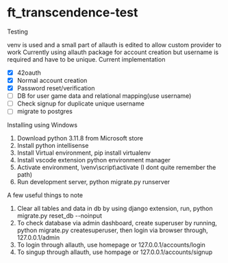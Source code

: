 # ft_transcendence-test
Testing 

venv is used and a small part of allauth is edited to allow custom provider to work
Currently using allauth package for account creation but username is required and have to be unique.
Current implementation
- [x] 42oauth
- [x] Normal account creation
- [x] Password reset/verification
- [ ] DB for user game data and relational mapping(use username)
- [ ] Check signup for duplicate unique username
- [ ] migrate to postgres

Installing using Windows
1. Download python 3.11.8 from Microsoft store
2. Install python intellisense
3. Install Virtual environment, pip install virtualenv
4. Install vscode extension python environment manager
5. Activate environment, \venv\script\activate  (I dont quite remember the path)
6. Run development server, python migrate.py runserver

A few useful things to note
1. Clear all tables and data in db by using django extension, run, python migrate.py reset_db --noinput
2. To check database via admin dashboard, create superuser by running, python migrate.py createsuperuser, then login via browser through, 127.0.0.1/admin
3. To login through allauth, use homepage or 127.0.0.1/accounts/login
4. To singup through allauth, use hompage or 127.0.0.1/accounts/signup
